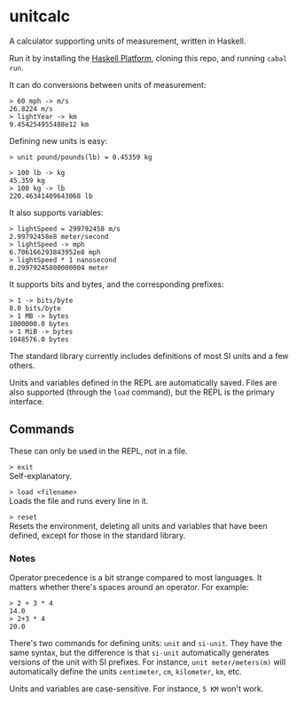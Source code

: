 # unitcalc
A calculator supporting units of measurement, written in Haskell.

Run it by installing the [Haskell Platform](https://www.haskell.org/platform/), cloning this repo, and running `cabal run`.

It can do conversions between units of measurement:
```
> 60 mph -> m/s
26.8224 m/s
> lightYear -> km
9.454254955488e12 km
```

Defining new units is easy:
```
> unit pound/pounds(lb) = 0.45359 kg

> 100 lb -> kg
45.359 kg
> 100 kg -> lb
220.46341409643068 lb
```

It also supports variables:
```
> lightSpeed = 299792458 m/s
2.99792458e8 meter/second
> lightSpeed -> mph
6.706166293843952e8 mph
> lightSpeed * 1 nanosecond
0.29979245800000004 meter
```

It supports bits and bytes, and the corresponding prefixes:
```
> 1 -> bits/byte
8.0 bits/byte
> 1 MB -> bytes
1000000.0 bytes
> 1 MiB -> bytes
1048576.0 bytes
```

The standard library currently includes definitions of most SI units and a few others.

Units and variables defined in the REPL are automatically saved. Files are also supported (through the `load` command), but the REPL is the primary interface.


## Commands

These can only be used in the REPL, not in a file.

`> exit`  
Self-explanatory.

`> load <filename>`  
Loads the file and runs every line in it.

`> reset`  
Resets the environment, deleting all units and variables that have been defined, except for those in the standard library.


### Notes

Operator precedence is a bit strange compared to most languages. It matters whether there's spaces around an operator. For example:

```
> 2 + 3 * 4
14.0
> 2+3 * 4
20.0
```

There's two commands for defining units: `unit` and `si-unit`. They have the same syntax, but the difference is that `si-unit` automatically generates versions of the unit with SI prefixes. For instance, `unit meter/meters(m)` will automatically define the units `centimeter`, `cm`, `kilometer`, `km`, etc.

Units and variables are case-sensitive. For instance, `5 KM` won't work.
